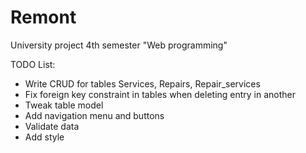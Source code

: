 # Remont
University project 4th semester "Web programming"

TODO List:
- Write CRUD for tables Services, Repairs, Repair_services
- Fix foreign key constraint in tables when deleting entry in another
- Tweak table model
- Add navigation menu and buttons
- Validate data
- Add style
